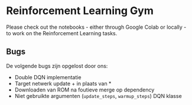 # Reinforcement Learning Gym

Please check out the notebooks - either through Google Colab or locally - to work on the Reinforcement Learning tasks.

## Bugs

De volgende bugs zijn opgelost door ons:

- Double DQN implementatie
- Target netwerk update + in plaats van *
- Downloaden van ROM na foutieve merge op dependency
- Niet gebruikte argumenten (`update_steps`, `warmup_steps`) DQN klasse
